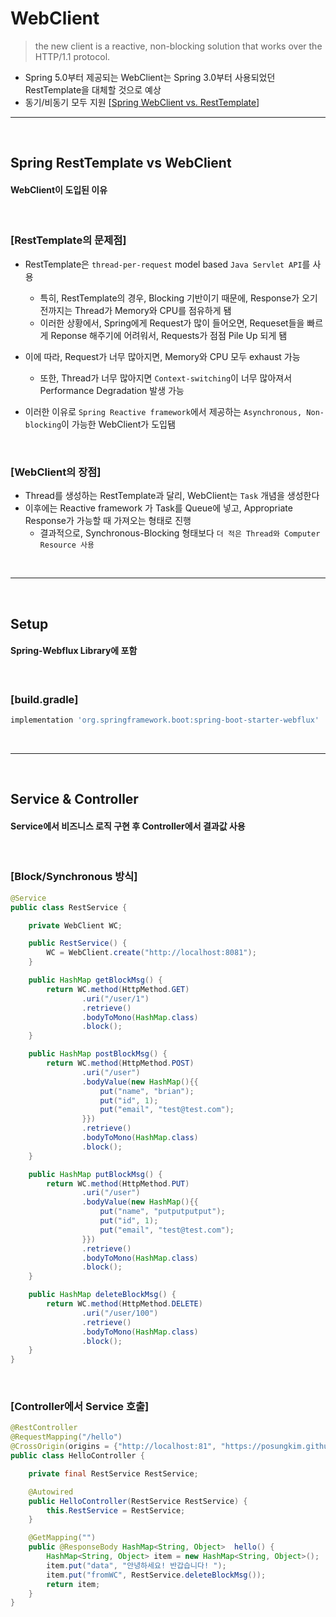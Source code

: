# WebClient
> the new client is a reactive, non-blocking solution that works over the HTTP/1.1 protocol.
* Spring 5.0부터 제공되는 WebClient는 Spring 3.0부터 사용되었던 RestTemplate을 대체할 것으로 예상
* 동기/비동기 모두 지원 [[Spring WebClient vs. RestTemplate](https://www.baeldung.com/spring-webclient-resttemplate)]

<hr>
<br>

## Spring RestTemplate vs WebClient
#### WebClient이 도입된 이유

<br>

### [RestTemplate의 문제점]
* RestTemplate은 `thread-per-request` model based `Java Servlet API`를 사용
  * 특히, RestTemplate의 경우, Blocking 기반이기 때문에, Response가 오기 전까지는 Thread가 Memory와 CPU를 점유하게 됌
  * 이러한 상황에서, Spring에게 Request가 많이 들어오면, Requeset들을 빠르게 Reponse 해주기에 어려워서, Requests가 점점 Pile Up 되게 됌

* 이에 따라, Request가 너무 많아지면, Memory와 CPU 모두 exhaust 가능
  * 또한, Thread가 너무 많아지면 `Context-switching`이 너무 많아져서 Performance Degradation 발생 가능

* 이러한 이유로 `Spring Reactive framework`에서 제공하는 `Asynchronous, Non-blocking`이 가능한 WebClient가 도입됌

<br>

### [WebClient의 장점]
* Thread를 생성하는 RestTemplate과 달리, WebClient는 `Task` 개념을 생성한다
* 이후에는 Reactive framework 가 Task를 Queue에 넣고, Appropriate Response가 가능할 때 가져오는 형태로 진행
  * 결과적으로, Synchronous-Blocking 형태보다 `더 적은 Thread와 Computer Resource 사용`

<br>
<hr>
<br>

## Setup
#### Spring-Webflux Library에 포함

<br>

### [build.gradle]
```groovy
implementation 'org.springframework.boot:spring-boot-starter-webflux'
```

<br>
<hr>
<br>

## Service & Controller
#### Service에서 비즈니스 로직 구현 후 Controller에서 결과값 사용

<br>

### [Block/Synchronous 방식]
```java
@Service
public class RestService {

    private WebClient WC;

    public RestService() {
        WC = WebClient.create("http://localhost:8081");
    }

    public HashMap getBlockMsg() {
        return WC.method(HttpMethod.GET)
                .uri("/user/1")
                .retrieve()
                .bodyToMono(HashMap.class)
                .block();
    }

    public HashMap postBlockMsg() {
        return WC.method(HttpMethod.POST)
                .uri("/user")
                .bodyValue(new HashMap(){{
                    put("name", "brian");
                    put("id", 1);
                    put("email", "test@test.com");
                }})
                .retrieve()
                .bodyToMono(HashMap.class)
                .block();
    }

    public HashMap putBlockMsg() {
        return WC.method(HttpMethod.PUT)
                .uri("/user")
                .bodyValue(new HashMap(){{
                    put("name", "putputputput");
                    put("id", 1);
                    put("email", "test@test.com");
                }})
                .retrieve()
                .bodyToMono(HashMap.class)
                .block();
    }

    public HashMap deleteBlockMsg() {
        return WC.method(HttpMethod.DELETE)
                .uri("/user/100")
                .retrieve()
                .bodyToMono(HashMap.class)
                .block();
    }
}
```

<br>

### [Controller에서 Service 호출]
```java
@RestController
@RequestMapping("/hello")
@CrossOrigin(origins = {"http://localhost:81", "https://posungkim.github.io"}, allowedHeaders = "*", maxAge = 3600)
public class HelloController {

    private final RestService RestService;

    @Autowired
    public HelloController(RestService RestService) {
        this.RestService = RestService;
    }

    @GetMapping("")
    public @ResponseBody HashMap<String, Object>  hello() {
        HashMap<String, Object> item = new HashMap<String, Object>();
        item.put("data", "안녕하세요! 반갑습니다! ");
        item.put("fromWC", RestService.deleteBlockMsg());
        return item;
    }
}
```
